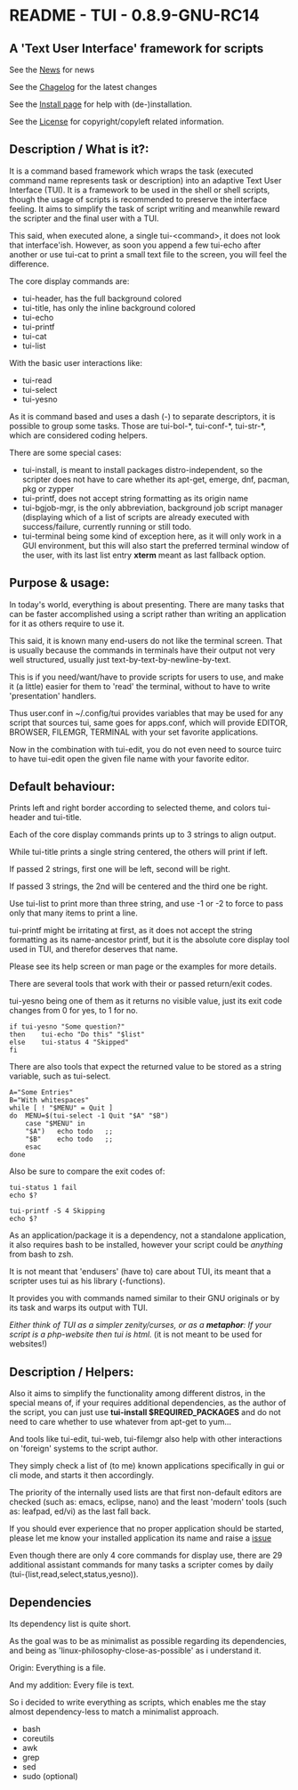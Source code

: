 README - TUI - 0.8.9-GNU-RC14
============================

A 'Text User Interface' framework for scripts
-------------------------------------------
See the [News](docs/NEWS) for news

See the [Chagelog](ChangeLog) for the latest changes

See the [Install page](docs/INSTALL.md) for help with (de-)installation.

See the [License](docs/LICENSE) for copyright/copyleft related information.



Description / What is it?:
--------------------------

It is a command based framework which wraps the task (executed command name represents task or description) into an adaptive Text User Interface (TUI).
It is a framework to be used in the shell or shell scripts, though the usage of scripts is recommended to preserve the interface feeling.
It aims to simplify the task of script writing and meanwhile reward the scripter and the final user with a TUI.

This said, when executed alone, a single tui-\<command\>, it does not look that interface'ish.
However, as soon you append a few tui-echo after another or use tui-cat to print a small text file to the screen, you will feel the difference.

The core display commands are:

* tui-header, has the full background colored
* tui-title, has only the inline background colored
* tui-echo
* tui-printf
* tui-cat
* tui-list

With the basic user interactions like:

* tui-read
* tui-select
* tui-yesno

As it is command based and uses a dash (-) to separate descriptors, it is possible to group some tasks.
Those are tui-bol-\*, tui-conf-\*, tui-str-\*, which are considered coding helpers.

There are some special cases:

*	tui-install, is meant to install packages distro-independent, so the scripter does not have to care whether its apt-get, emerge, dnf, pacman, pkg or zypper
*	tui-printf, does not accept string formatting as its origin name
*	tui-bgjob-mgr, is the only abbreviation, background job script manager (displaying which of a list of scripts are already executed with success/failure, currently running or still todo.
*	tui-terminal being some kind of exception here, as it will only work in a GUI environment, but this will also start the preferred terminal window of the user, with its last list entry **xterm** meant as last fallback option.



Purpose & usage:
-----------------

In today's world, everything is about presenting. There are many tasks that can be faster accomplished using a script rather than writing an application for it as others require to use it.

This said, it is known many end-users do not like the terminal screen. That is usually because the commands in terminals have their output not very well structured, usually just text-by-text-by-newline-by-text.

This is if you need/want/have to provide scripts for users to use, and make it (a little) easier for them to 'read' the terminal, without to have to write 'presentation' handlers.

Thus user.conf in ~/.config/tui provides variables that may be used for any script that sources tui, same goes for apps.conf, which will provide EDITOR, BROWSER, FILEMGR, TERMINAL with your set favorite applications.

Now in the combination with tui-edit, you do not even need to source tuirc to have tui-edit open the given file name with your favorite editor.



Default behaviour:
------------------
Prints left and right border according to selected theme, and colors tui-header and tui-title.

Each of the core display commands prints up to 3 strings to align output.

While tui-title prints a single string centered, the others will print if left.

If passed 2 strings, first one will be left, second will be right.

If passed 3 strings, the 2nd will be centered and the third one be right.

Use tui-list to print more than three string, and use -1 or -2 to force to pass only that many items to print a line.

tui-printf might be irritating at first, as it does not accept the string formatting as its name-ancestor printf, but it is the absolute core display tool used in TUI, and therefor deserves that name.

Please see its help screen or man page or the examples for more details.

There are several tools that work with their or passed return/exit codes.

tui-yesno being one of them as it returns no visible value, just its exit code changes from 0 for yes, to 1 for no.

	if tui-yesno "Some question?"
	then	tui-echo "Do this" "$list"
	else	tui-status 4 "Skipped"
	fi

There are also tools that expect the returned value to be stored as a string variable, such as tui-select.

	A="Some Entries"
	B="With whitespaces"
	while [ ! "$MENU" = Quit ]
	do	MENU=$(tui-select -1 Quit "$A" "$B")
		case "$MENU" in
		"$A")	echo todo	;;
		"$B"	echo todo	;;
		esac
	done

Also be sure to compare the exit codes of:

	tui-status 1 fail
	echo $?
	
	tui-printf -S 4 Skipping
	echo $?

As an application/package it is a dependency, not a standalone application, it also requires bash to be installed, however your script could be _anything_ from bash to zsh.

It is not meant that 'endusers' (have to) care about TUI, its meant that a scripter uses tui as his library (-functions).

It provides you with commands named similar to their GNU originals or by its task and warps its output with TUI.

_Either think of TUI as a simpler zenity/curses, or as a **metaphor**: If your script is a php-website then tui is html._ (it is not meant to be used for websites!)



Description / Helpers:
----------------------

Also it aims to simplify the functionality among different distros, in the special means of, 
if your requires additional dependencies, as the author of the script, 
you can just use **tui-install $REQUIRED\_PACKAGES** and do not need to care whether to use whatever from apt-get to yum...

And tools like tui-edit, tui-web, tui-filemgr also help with other interactions on 'foreign' systems to the script author.

They simply check a list of (to me) known applications specifically in gui or cli mode, and starts it then accordingly.

The priority of the internally used lists are that first non-default editors are checked (such as: emacs, eclipse, nano) and the least 'modern' tools (such as: leafpad, ed/vi) as the last fall back.

If you should ever experience that no proper application should be started, please let me know your installed application its name and raise a [issue](https://github.com/sri-arjuna/tui/issues)

Even though there are only 4 core commands for display use, there are 29 additional assistant commands for many tasks a scripter comes by daily (tui-{list,read,select,status,yesno)).



Dependencies
-------------

Its dependency list is quite short.

As the goal was to be as minimalist as possible regarding its dependencies, 
and being as 'linux-philosophy-close-as-possible' as i understand it.

Origin:
	Everything is a file.

And my addition:
	Every file is text.

So i decided to write everything as scripts, which enables me the stay almost dependency-less to match a minimalist approach.

*	bash
*	coreutils
*	awk
*	grep
*	sed
*	sudo (optional)

